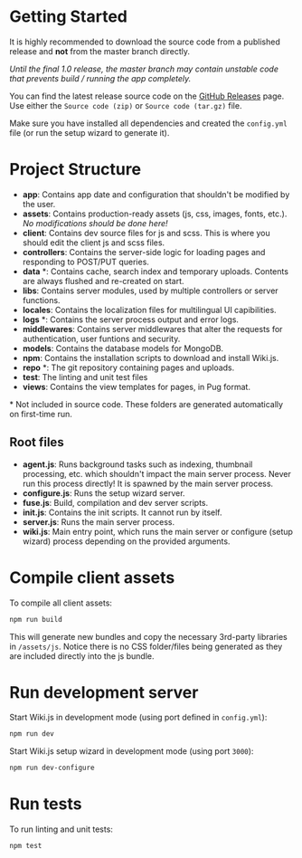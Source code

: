 <!-- TITLE: Dev Guide -->
<!-- SUBTITLE: How to run and build Wiki.js for developers -->

# Getting Started
It is highly recommended to download the source code from a published release and **not** from the master branch directly.

*Until the final 1.0 release, the master branch may contain unstable code that prevents build / running the app completely.*

You can find the latest release source code on the [GitHub Releases](https://github.com/Requarks/wiki/releases) page. Use either the `Source code (zip)` or `Source code (tar.gz)` file.

Make sure you have installed all dependencies and created the `config.yml` file (or run the setup wizard to generate it).

# Project Structure
- **app**: Contains app date and configuration that shouldn't be modified by the user.
- **assets**: Contains production-ready assets (js, css, images, fonts, etc.). *No modifications should be done here!*
- **client**: Contains dev source files for js and scss. This is where you should edit the client js and scss files.
- **controllers**: Contains the server-side logic for loading pages and responding to POST/PUT queries.
- **data** \*: Contains cache, search index and temporary uploads. Contents are always flushed and re-created on start.
- **libs**: Contains server modules, used by multiple controllers or server functions.
- **locales**: Contains the localization files for multilingual UI capibilities.
- **logs** \*: Contains the server process output and error logs.
- **middlewares**: Contains server middlewares that alter the requests for authentication, user funtions and security.
- **models**: Contains the database models for MongoDB.
- **npm**: Contains the installation scripts to download and install Wiki.js.
- **repo** \*: The git repository containing pages and uploads.
- **test**: The linting and unit test files
- **views**: Contains the view templates for pages, in Pug format.

\* Not included in source code. These folders are generated automatically on first-time run.

## Root files

- **agent.js**: Runs background tasks such as indexing, thumbnail processing, etc. which shouldn't impact the main server process. Never run this process directly! It is spawned by the main server process.
- **configure.js**: Runs the setup wizard server.
- **fuse.js**: Build, compilation and dev server scripts.
- **init.js**: Contains the init scripts. It cannot run by itself.
- **server.js**: Runs the main server process.
- **wiki.js**: Main entry point, which runs the main server or configure (setup wizard) process depending on the provided arguments.
# Compile client assets
To compile all client assets:

```bash
npm run build
```

This will generate new bundles and copy the necessary 3rd-party libraries in `/assets/js`. Notice there is no CSS folder/files being generated as they are included directly into the js bundle.
# Run development server
Start Wiki.js in development mode (using port defined in `config.yml`):

```bash
npm run dev
```

Start Wiki.js setup wizard in development mode (using port `3000`):

```bash
npm run dev-configure
```

# Run tests
To run linting and unit tests:

```bash
npm test
```
